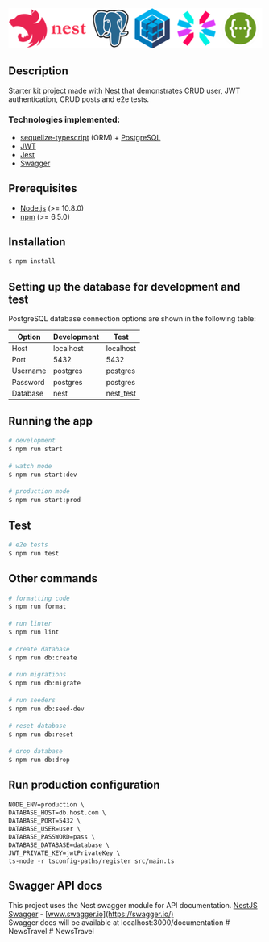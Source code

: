 ![Nest](assets/logo.png)

## Description

Starter kit project made with [Nest](https://github.com/nestjs/nest) that demonstrates CRUD user, JWT authentication, CRUD posts and e2e tests.

### Technologies implemented:

-   [sequelize-typescript](https://github.com/RobinBuschmann/sequelize-typescript) (ORM) + [PostgreSQL](https://www.postgresql.org/)
-   [JWT](https://jwt.io/)
-   [Jest](https://jestjs.io/)
-   [Swagger](https://swagger.io/)

## Prerequisites

-   [Node.js](https://nodejs.org/) (>= 10.8.0)
-   [npm](https://www.npmjs.com/) (>= 6.5.0)

## Installation

```bash
$ npm install
```

## Setting up the database for development and test

PostgreSQL database connection options are shown in the following table:

| Option   | Development | Test      |
| -------- | ----------- | --------- |
| Host     | localhost   | localhost |
| Port     | 5432        | 5432      |
| Username | postgres    | postgres  |
| Password | postgres    | postgres  |
| Database | nest        | nest_test |

## Running the app

```bash
# development
$ npm run start

# watch mode
$ npm run start:dev

# production mode
$ npm run start:prod
```

## Test

```bash
# e2e tests
$ npm run test
```

## Other commands

```bash
# formatting code
$ npm run format

# run linter
$ npm run lint

# create database
$ npm run db:create

# run migrations
$ npm run db:migrate

# run seeders
$ npm run db:seed-dev

# reset database
$ npm run db:reset

# drop database
$ npm run db:drop

```

## Run production configuration

```
NODE_ENV=production \
DATABASE_HOST=db.host.com \
DATABASE_PORT=5432 \
DATABASE_USER=user \
DATABASE_PASSWORD=pass \
DATABASE_DATABASE=database \
JWT_PRIVATE_KEY=jwtPrivateKey \
ts-node -r tsconfig-paths/register src/main.ts
```

## Swagger API docs

This project uses the Nest swagger module for API documentation. [NestJS Swagger](https://github.com/nestjs/swagger) - [www.swagger.io](https://swagger.io/)  
Swagger docs will be available at localhost:3000/documentation
#   N e w s T r a v e l 
 
 #   N e w s T r a v e l 
 
 